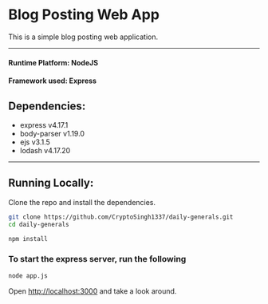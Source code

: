 # Blog Posting Web App
This is a simple blog posting web application.

---

#### Runtime Platform: NodeJS
#### Framework used: Express

## Dependencies:
<ul>
    <li>express         v4.17.1</li>
    <li>body-parser     v1.19.0</li>
    <li>ejs             v3.1.5</li>
    <li>lodash          v4.17.20</li>
</ul>

---

## Running Locally:

Clone the repo and install the dependencies.

```bash
git clone https://github.com/CryptoSingh1337/daily-generals.git
cd daily-generals
```

```bash
npm install
```

### To start the express server, run the following

```bash
node app.js
```

Open [http://localhost:3000](http://localhost:3000) and take a look around.